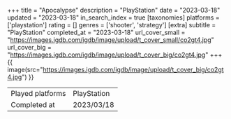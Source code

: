 +++
title = "Apocalypse"
description = "PlayStation"
date = "2023-03-18"
updated = "2023-03-18"
in_search_index = true
[taxonomies]
platforms = ['playstation']
rating = []
genres = ['shooter', 'strategy']
[extra]
subtitle = "PlayStation"
completed_at = "2023-03-18"
url_cover_small = "https://images.igdb.com/igdb/image/upload/t_cover_small/co2gt4.jpg"
url_cover_big = "https://images.igdb.com/igdb/image/upload/t_cover_big/co2gt4.jpg"
+++
{{ image(src="https://images.igdb.com/igdb/image/upload/t_cover_big/co2gt4.jpg") }}

|              |            |
| ------------ | ---------- |
| Played platforms    | PlayStation |
| Completed at | 2023/03/18 |


